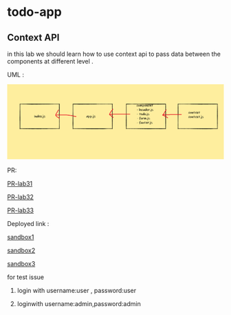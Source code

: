 # todo-app

## Context API
 in this lab we should learn how to use context api to pass data between the components at different level .


UML :

![](lab31.PNG)


PR:

[PR-lab31](https://github.com/sbkhaloof/todo-app/pull/3)

[PR-lab32](https://github.com/sbkhaloof/todo-app/pull/5)

[PR-lab33]()

Deployed link :

[sandbox1](https://d26wn.csb.app/)

[sandbox2](https://74utw.csb.app/form)

[sandbox3]()

for test issue 

1. login with username:user , password:user

2. loginwith username:admin,password:admin